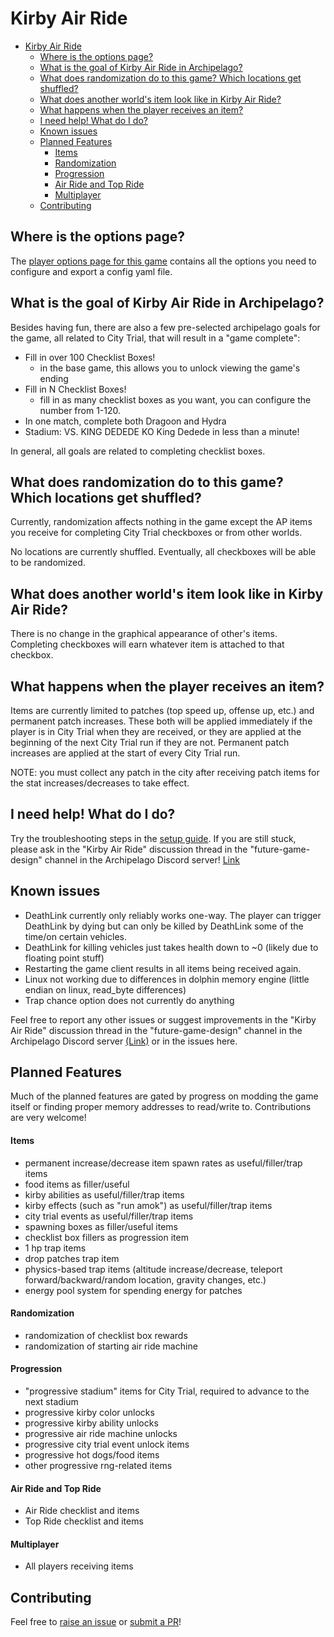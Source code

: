 # Kirby Air Ride

- [Kirby Air Ride](#kirby-air-ride)
  - [Where is the options page?](#where-is-the-options-page)
  - [What is the goal of Kirby Air Ride in Archipelago?](#what-is-the-goal-of-kirby-air-ride-in-archipelago)
  - [What does randomization do to this game? Which locations get shuffled?](#what-does-randomization-do-to-this-game-which-locations-get-shuffled)
  - [What does another world's item look like in Kirby Air Ride?](#what-does-another-worlds-item-look-like-in-kirby-air-ride)
  - [What happens when the player receives an item?](#what-happens-when-the-player-receives-an-item)
  - [I need help! What do I do?](#i-need-help-what-do-i-do)
  - [Known issues](#known-issues)
  - [Planned Features](#planned-features)
      - [Items](#items)
      - [Randomization](#randomization)
      - [Progression](#progression)
      - [Air Ride and Top Ride](#air-ride-and-top-ride)
      - [Multiplayer](#multiplayer)
  - [Contributing](#contributing)


## Where is the options page?

The [player options page for this game](../player-options) contains all the options you need to configure and export a
config yaml file.

## What is the goal of Kirby Air Ride in Archipelago?

Besides having fun, there are also a few pre-selected archipelago goals for the game, all related to City Trial, that will result in a "game complete":
- Fill in over 100 Checklist Boxes!
  - in the base game, this allows you to unlock viewing the game's ending
- Fill in N Checklist Boxes!
  - fill in as many checklist boxes as you want, you can configure the number from 1-120.
- In one match, complete both Dragoon and Hydra
- Stadium: VS. KING DEDEDE KO King Dedede in less than a minute!

In general, all goals are related to completing checklist boxes.

## What does randomization do to this game? Which locations get shuffled?

Currently, randomization affects nothing in the game except the AP items you receive for completing City Trial checkboxes or from other worlds.

No locations are currently shuffled. Eventually, all checkboxes will be able to be randomized. 

## What does another world's item look like in Kirby Air Ride?

There is no change in the graphical appearance of other's items. Completing checkboxes will earn whatever item is attached to that checkbox.

## What happens when the player receives an item?

Items are currently limited to patches (top speed up, offense up, etc.) and permanent patch increases. These both will be applied immediately if the player is in City Trial when they are received, or they are applied at the beginning of the next City Trial run if they are not. Permanent patch increases are applied at the start of every City Trial run. 

NOTE: you must collect any patch in the city after receiving patch items for the stat increases/decreases to take effect. 

## I need help! What do I do?

Try the troubleshooting steps in the [setup guide](/tutorial/Kirby%20Air%20Ride/setup/en). If you are still stuck, please ask in the "Kirby Air Ride" discussion thread in the "future-game-design" channel in the Archipelago Discord server! [Link](https://discord.com/channels/731205301247803413/1291501105389502554)

## Known issues

- DeathLink currently only reliably works one-way. The player can trigger DeathLink by dying but can only be killed by DeathLink some of the time/on certain vehicles.
- DeathLink for killing vehicles just takes health down to ~0 (likely due to floating point stuff)
- Restarting the game client results in all items being received again.
- Linux not working due to differences in dolphin memory engine (little endian on linux, read_byte differences)
- Trap chance option does not currently do anything

Feel free to report any other issues or suggest improvements in the "Kirby Air Ride" discussion thread in the "future-game-design" channel in the Archipelago Discord server [(Link)](https://discord.com/channels/731205301247803413/1291501105389502554) or in the issues here.

## Planned Features

Much of the planned features are gated by progress on modding the game itself or finding proper memory addresses to read/write to. Contributions are very welcome!

#### Items
- permanent increase/decrease item spawn rates as useful/filler/trap items
- food items as filler/useful
- kirby abilities as useful/filler/trap items
- kirby effects (such as "run amok") as useful/filler/trap items
- city trial events as useful/filler/trap items
- spawning boxes as filler/useful items
- checklist box fillers as progression item
- 1 hp trap items
- drop patches trap item
- physics-based trap items (altitude increase/decrease, teleport forward/backward/random location, gravity changes, etc.)
- energy pool system for spending energy for patches

#### Randomization
- randomization of checklist box rewards
- randomization of starting air ride machine

#### Progression
- "progressive stadium" items for City Trial, required to advance to the next stadium
- progressive kirby color unlocks
- progressive kirby ability unlocks
- progressive air ride machine unlocks
- progressive city trial event unlock items
- progressive hot dogs/food items
- other progressive rng-related items

#### Air Ride and Top Ride
- Air Ride checklist and items
- Top Ride checklist and items

#### Multiplayer
- All players receiving items


## Contributing

Feel free to [raise an issue](https://github.com/DeDeDeK/KARchipelago/issues) or [submit a PR](https://github.com/DeDeDeK/KARchipelago/pulls)!  
